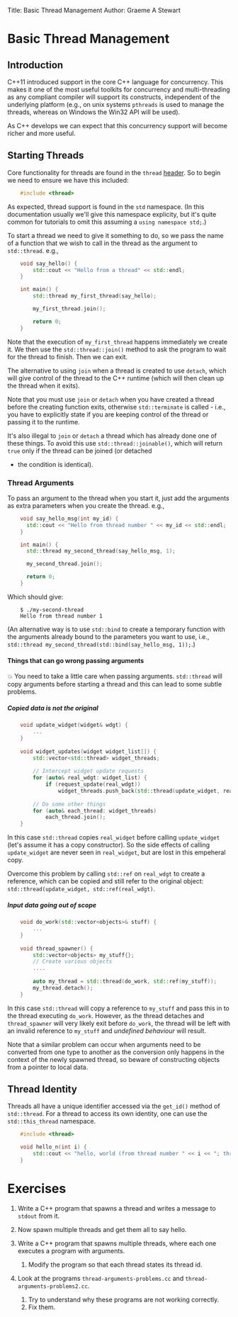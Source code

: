 Title: Basic Thread Management
Author: Graeme A Stewart

Basic Thread Management
=======================

Introduction
------------

C++11 introduced support in the core C++ language for
concurrency. This makes it one of the most useful toolkits for
concurrency and multi-threading as any compliant compiler will support
its constructs, independent of the underlying platform (e.g., on 
unix systems `pthreads` is used to manage the threads, whereas on
Windows the Win32 API will be used).

As C++ develops we can expect that this concurrency support will
become richer and more useful.

Starting Threads
----------------

Core functionality for threads are found in the `thread` 
[header](http://www.cplusplus.com/reference/thread/). So to
begin we need to ensure we have this included:

```cpp
	#include <thread>
```

As expected, thread support is found in the `std` namespace. (In this
documentation usually we'll give this namespace explicity, but it's
quite common for tutorials to omit this assuming a 
`using namespace std;`.)

To start a thread we need to give it something to do, so we pass the
name of a function that we wish to call in the thread as the argument
to `std::thread`. e.g.,

```cpp
	void say_hello() {
		std::cout << "Hello from a thread" << std::endl;
	}

	int main() {
		std::thread my_first_thread(say_hello);

		my_first_thread.join();

		return 0;
	}
```

Note that the execution of `my_first_thread` happens immediately we
create it. We then use the `std::thread::join()` method to ask the
program to wait for the thread to finish. Then we can exit.

The alternative to using `join` when a thread is created to use `detach`,
which will give control of the thread to the C++ runtime (which will
then clean up the thread when it exits).

Note that you must use `join` or `detach` when you have created a
thread before the creating function exits, otherwise `std::terminate` is
called - i.e., you have to explicitly state if you are keeping control
of the thread or passing it to the runtime.

It's also illegal to `join` or `detach` a thread which has already
done one of these things. To avoid this use `std::thread::joinable()`,
which will return `true` only if the thread can be joined (or detached
- the condition is identical).

### Thread Arguments ###

To pass an argument to the thread when you start it, just add the
arguments as extra parameters when you create the thread. e.g.,

```cpp
	void say_hello_msg(int my_id) {
	  std::cout << "Hello from thread number " << my_id << std::endl;
	}

	int main() {
	  std::thread my_second_thread(say_hello_msg, 1);

	  my_second_thread.join();

	  return 0;
	}
```

Which should give:

```
	$ ./my-second-thread
	Hello from thread number 1
```

(An alternative way is to use `std::bind` to create a temporary
function with the arguments already bound to the parameters you want to use,
i.e., `std::thread my_second_thread(std::bind(say_hello_msg, 1));`.)

#### Things that can go wrong passing arguments ####

:boom: You need to take a little care when passing arguments. `std::thread`
will copy arguments before starting a thread and this can lead to some
subtle problems.

##### Copied data is not the original #####

```cpp
	void update_widget(widget& wdgt) {
		...
    }
    
    void widget_updates(widget widget_list[]) {
		std::vector<std::thread> widget_threads;
		
		// Intercept widget update requests
		for (auto& real_wdgt: widget_list) {
			if (request_update(real_wdgt))
				widget_threads.push_back(std::thread(update_widget, real_wdgt));
		
		// Do some other things
		for (auto& each_thread: widget_threads)
			each_thread.join();
	}
```

In this case `std::thread` copies `real_widget` before calling
`update_widget` (let's assume it has a copy constructor). So the side
effects of calling `update_widget` are never seen in `real_widget`,
but are lost in this empeheral copy.

Overcome this problem by calling `std::ref` on `real_wdgt` to
create a reference, which can be copied and still refer to the
original object: `std::thread(update_widget, std::ref(real_wdgt)`.

##### Input data going out of scope #####


```cpp
	void do_work(std::vector<objects>& stuff) {
		...
    }
    
    void thread_spawner() {
		std::vector<objects> my_stuff{};
		// Create various objects
		....
		
		auto my_thread = std::thread(do_work, std::ref(my_stuff));
		my_thread.detach();
	}
```

In this case `std::thread` will copy a reference to `my_stuff`
and pass this in to the thread executing `do_work`. However, as
the thread detaches and `thread_spawner` will very likely exit
before `do_work`, the thread will be left with an invalid reference
to `my_stuff` and _undefined behaviour_ will result.

Note that a similar problem can occur when arguments need to be
converted from one type to another as the conversion only happens in
the context of the newly spawned thread, so beware of constructing
objects from a pointer to local data.


Thread Identity
---------------

Threads all have a unique identifier accessed via the `get_id()`
method of `std::thread`. For a thread to access its own identity, one
can use the `std::this_thread` namespace.

```cpp
    #include <thread>

	void hello_n(int i) {
		std::cout << "hello, world (from thread number " << i << "; thread id" << std::this_thread::get_id() << ")" << std::endl;
	}
```

Exercises
=========

1. Write a C++ program that spawns a thread and writes a message to
   `stdout` from it.
  1. Now spawn multiple threads and get them all to say hello.

1. Write a C++ program that spawns multiple threads, where each one
   executes a program with arguments.
   1. Modify the program so that each thread states its thread id.

1. Look at the programs `thread-arguments-problems.cc` and
   `thread-arguments-problems2.cc`.
   1. Try to understand why these programs are not working correctly.
   1. Fix them.

